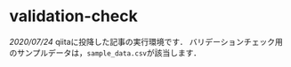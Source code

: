 # validation-check
*2020/07/24*
qiitaに投降した記事の実行環境です．
バリデーションチェック用のサンプルデータは，`sample_data.csv`が該当します．
